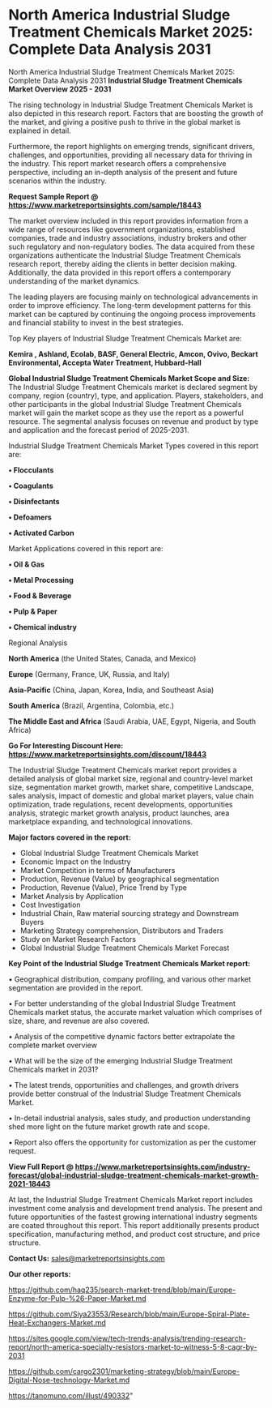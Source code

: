 # North America Industrial Sludge Treatment Chemicals Market 2025: Complete Data Analysis 2031
 North America Industrial Sludge Treatment Chemicals Market 2025: Complete Data Analysis 2031
<Strong> Industrial Sludge Treatment Chemicals Market Overview 2025 - 2031</strong>

The rising technology in Industrial Sludge Treatment Chemicals Market is also depicted in this research report. Factors that are boosting the growth of the market, and giving a positive push to thrive in the global market is explained in detail.

Furthermore, the report highlights on emerging trends, significant drivers, challenges, and opportunities, providing all necessary data for thriving in the industry. This report market research offers a comprehensive perspective, including an in-depth analysis of the present and future scenarios within the industry.

<strong>Request Sample Report @ <a href=https://www.marketreportsinsights.com/sample/18443>https://www.marketreportsinsights.com/sample/18443</a></strong>

The market overview included in this report provides information from a wide range of resources like government organizations, established companies, trade and industry associations, industry brokers and other such regulatory and non-regulatory bodies. The data acquired from these organizations authenticate the Industrial Sludge Treatment Chemicals research report, thereby aiding the clients in better decision making. Additionally, the data provided in this report offers a contemporary understanding of the market dynamics.

The leading players are focusing mainly on technological advancements in order to improve efficiency. The long-term development patterns for this market can be captured by continuing the ongoing process improvements and financial stability to invest in the best strategies.

Top Key players of Industrial Sludge Treatment Chemicals Market are:

<strong>Kemira , Ashland, Ecolab, BASF, General Electric, Amcon, Ovivo, Beckart Environmental, Accepta Water Treatment, Hubbard-Hall</strong>

<strong><b>Global Industrial Sludge Treatment Chemicals Market Scope and Size:</b></strong>
The Industrial Sludge Treatment Chemicals market is declared segment by company, region (country), type, and application. Players, stakeholders, and other participants in the global Industrial Sludge Treatment Chemicals market will gain the market scope as they use the report as a powerful resource. The segmental analysis focuses on revenue and product by type and application and the forecast period of 2025-2031.

Industrial Sludge Treatment Chemicals Market Types covered in this report are:

<strong>• Flocculants

• Coagulants

• Disinfectants

• Defoamers

• Activated Carbon</strong>

Market Applications covered in this report are:

<strong>• Oil & Gas

• Metal Processing

• Food & Beverage

• Pulp & Paper

• Chemical industry</strong> 

Regional Analysis

<strong>North America</strong> (the United States, Canada, and Mexico)

<strong>Europe</strong> (Germany, France, UK, Russia, and Italy)

<strong>Asia-Pacific</strong> (China, Japan, Korea, India, and Southeast Asia)

<strong>South America</strong> (Brazil, Argentina, Colombia, etc.)

<strong>The Middle East and Africa</strong> (Saudi Arabia, UAE, Egypt, Nigeria, and South Africa)

<strong>Go For Interesting Discount Here: <a href=https://www.marketreportsinsights.com/discount/18443>https://www.marketreportsinsights.com/discount/18443</a></strong>

The Industrial Sludge Treatment Chemicals market report provides a detailed analysis of global market size, regional and country-level market size, segmentation market growth, market share, competitive Landscape, sales analysis, impact of domestic and global market players, value chain optimization, trade regulations, recent developments, opportunities analysis, strategic market growth analysis, product launches, area marketplace expanding, and technological innovations.

<strong><b>Major factors covered in the report:</b></strong>
<ul>
  <li>Global Industrial Sludge Treatment Chemicals Market </li>
  <li>Economic Impact on the Industry</li>
  <li>Market Competition in terms of Manufacturers</li>
  <li>Production, Revenue (Value) by geographical segmentation</li>
  <li>Production, Revenue (Value), Price Trend by Type</li>
  <li>Market Analysis by Application</li>
  <li>Cost Investigation</li>
  <li>Industrial Chain, Raw material sourcing strategy and Downstream Buyers</li>
  <li>Marketing Strategy comprehension, Distributors and Traders</li>
  <li>Study on Market Research Factors</li>
  <li>Global Industrial Sludge Treatment Chemicals Market Forecast</li>
</ul>

<strong><b>Key Point of the Industrial Sludge Treatment Chemicals Market report:</b></strong>

• Geographical distribution, company profiling, and various other market segmentation are provided in the report.

• For better understanding of the global Industrial Sludge Treatment Chemicals market status, the accurate market valuation which comprises of size, share, and revenue are also covered.

• Analysis of the competitive dynamic factors better extrapolate the complete market overview

• What will be the size of the emerging Industrial Sludge Treatment Chemicals market in 2031?

• The latest trends, opportunities and challenges, and growth drivers provide better construal of the Industrial Sludge Treatment Chemicals Market.

• In-detail industrial analysis, sales study, and production understanding shed more light on the future market growth rate and scope.

• Report also offers the opportunity for customization as per the customer request.

<strong><b>View Full Report @ <a href=https://www.marketreportsinsights.com/industry-forecast/global-industrial-sludge-treatment-chemicals-market-growth-2021-18443>https://www.marketreportsinsights.com/industry-forecast/global-industrial-sludge-treatment-chemicals-market-growth-2021-18443</a></b></strong>


At last, the Industrial Sludge Treatment Chemicals Market report includes investment come analysis and development trend analysis. The present and future opportunities of the fastest growing international industry segments are coated throughout this report. This report additionally presents product specification, manufacturing method, and product cost structure, and price structure.

<strong>Contact Us:</strong>
sales@marketreportsinsights.com

<strong>Our other reports:</strong>

<a href=https://github.com/haq235/search-market-trend/blob/main/Europe-Enzyme-for-Pulp-%26-Paper-Market.md>https://github.com/haq235/search-market-trend/blob/main/Europe-Enzyme-for-Pulp-%26-Paper-Market.md</a>

<a href=https://github.com/Siya23553/Research/blob/main/Europe-Spiral-Plate-Heat-Exchangers-Market.md>https://github.com/Siya23553/Research/blob/main/Europe-Spiral-Plate-Heat-Exchangers-Market.md</a>

<a href=https://sites.google.com/view/tech-trends-analysis/trending-research-report/north-america-specialty-resistors-market-to-witness-5-8-cagr-by-2031>https://sites.google.com/view/tech-trends-analysis/trending-research-report/north-america-specialty-resistors-market-to-witness-5-8-cagr-by-2031</a>

<a href=https://github.com/cargo2301/marketing-strategy/blob/main/Europe-Digital-Nose-technology-Market.md>https://github.com/cargo2301/marketing-strategy/blob/main/Europe-Digital-Nose-technology-Market.md</a>

<a href=https://tanomuno.com/illust/490332>https://tanomuno.com/illust/490332</a>"
